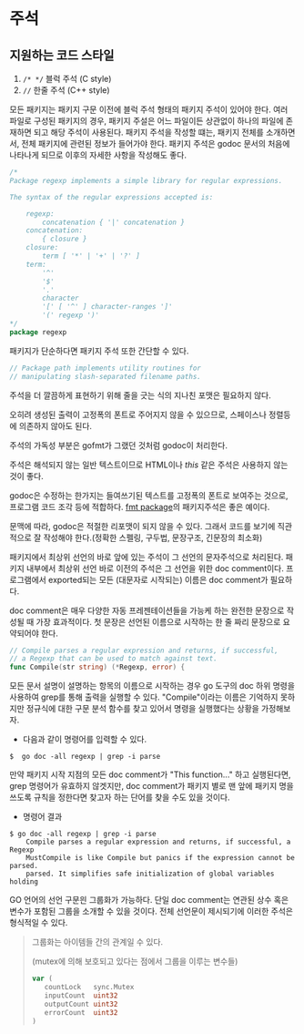 # 주석

## 지원하는 코드 스타일 
1. `/* */` 블럭 주석 (C style)
2. `//` 한줄 주석 (C++ style)

모든 패키지는 패키지 구문 이전에 블럭 주석 형태의 패키지 주석이 있어야 한다. 여러 파일로 구성된 패키지의 경우, 패키지 주설은 어느 파일이든 상관없이 하나의 파일에 존재하면 되고 해당 주석이 사용된다. 패키지 주석을 작성할 떄는, 패키지 전체를 소개하면서, 전체 패키지에 관련된 정보가 들어가야 한다. 패키지 주석은 godoc 문서의 처음에 나타나게 되므로 이후의 자세한 사항을 작성해도 좋다.

```go
/*
Package regexp implements a simple library for regular expressions.

The syntax of the regular expressions accepted is:

    regexp:
        concatenation { '|' concatenation }
    concatenation:
        { closure }
    closure:
        term [ '*' | '+' | '?' ]
    term:
        '^'
        '$'
        '.'
        character
        '[' [ '^' ] character-ranges ']'
        '(' regexp ')'
*/
package regexp
```

패키지가 단순하다면 패키지 주석 또한 간단할 수 있다.
```go
// Package path implements utility routines for
// manipulating slash-separated filename paths.
```

주석을 더 깔끔하게 표현하기 위해 줄을 긋는 식의 지나친 포맷은 필요하지 않다. 

오히려 생성된 출력이 고정폭의 폰트로 주어지지 않을 수 있으므로, 스페이스나 정렬등에 의존하지 않아도 된다. 

주석의 가독성 부분은 gofmt가 그랬던 것처럼 godoc이 처리한다. 

주석은 해석되지 않는 일반 텍스트이므로 HTML이나 _this_ 같은 주석은 사용하지 않는 것이 좋다.

godoc은 수정하는 한가지는 들여쓰기된 텍스트를 고정폭의 폰트로 보여주는 것으로, 프로그램 코드 조각 등에 적합하다. [fmt package](https://cs.opensource.google/go/go/+/refs/tags/go1.17:src/fmt/doc.go)의 패키지주석은 좋은 예이다.

문맥에 따라, godoc은 적절한 리포맷이 되지 않을 수 있다. 그래서 코드를 보기에 직관적으로 잘 작성해야 한다.(정확한 스펠링, 구두법, 문장구조, 긴문장의 최소화)

패키지에서 최상위 선언의 바로 앞에 있는 주석이 그 선언의 문자주석으로 처리된다. 패키지 내부에서 최상위 선언 바로 이전의 주석은 그 선언을 위한 doc comment이다. 프로그램에서 exported되는 모든 (대문자로 시작되는) 이름은 doc comment가 필요하다.

doc comment은 매우 다양한 자동 프레젠테이션들을 가능케 하는 완전한 문장으로 작성될 때 가장 효과적이다. 첫 문장은 선언된 이름으로 시작하는 한 줄 짜리 문장으로 요약되어야 한다.

```go
// Compile parses a regular expression and returns, if successful,
// a Regexp that can be used to match against text.
func Compile(str string) (*Regexp, error) {
```

모든 문서 설명이 설명하는 항목의 이름으로 시작하는 경우 go 도구의 doc 하위 명령을 사용하여 grep를 통해 출력을 실행할 수 있다. "Compile"이라는 이름은 기억하지 못하지만 정규식에 대한 구문 분석 함수를 찾고 있어서 명령을 실행했다는 상황을 가정해보자.

- 다음과 같이 명령어를 입력할 수 있다.
```
$  go doc -all regexp | grep -i parse
```

만약 패키지 시작 지점의 모든 doc comment가 "This function..." 하고 실행된다면, grep 명령어가 유효하지 않겟지만, doc comment가 패키지 별로 맨 앞에 패키지 명을 쓰도록 규칙을 정한다면 찾고자 하는 단어를 찾을 수도 있을 것이다.

- 명령어 결과
```
$ go doc -all regexp | grep -i parse
    Compile parses a regular expression and returns, if successful, a Regexp
    MustCompile is like Compile but panics if the expression cannot be parsed.
    parsed. It simplifies safe initialization of global variables holding
```

GO 언어의 선언 구문읜 그룹화가 가능하다. 단일 doc comment는 연관된 상수 혹은 변수가 포함된 그룹을 소개할 수 있을 것이다. 전체 선언문이 제시되기에 이러한 주석은 형식적일 수 있다.

> 그룹화는 아이템들 간의 관계일 수 있다. 
> 
> (mutex에 의해 보호되고 있다는 점에서 그룹을 이루는 변수들)
>```go
>var (
>    countLock   sync.Mutex
>    inputCount  uint32
>    outputCount uint32
>    errorCount  uint32
>)
>```